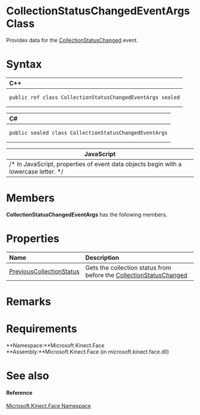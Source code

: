 CollectionStatusChangedEventArgs Class  
======================================  

Provides data for the [CollectionStatusChanged](FaceModelBuilder_Class/Events/CollectionStatusChanged.md) event. <span id="syntaxSection"></span>

Syntax  
======  

<table>
<colgroup>
<col width="100%" />
</colgroup>
<thead>
<tr class="header">
<th align="left">C++</th>
</tr>
</thead>
<tbody>
<tr class="odd">
<td align="left"><pre><code>public ref class CollectionStatusChangedEventArgs sealed</code></pre></td>
</tr>
</tbody>
</table>

<table>
<colgroup>
<col width="100%" />
</colgroup>
<thead>
<tr class="header">
<th align="left">C#</th>
</tr>
</thead>
<tbody>
<tr class="odd">
<td align="left"><pre><code>public sealed class CollectionStatusChangedEventArgs</code></pre></td>
</tr>
</tbody>
</table>

| JavaScript                                                                             |
|----------------------------------------------------------------------------------------|
| /\* In JavaScript, properties of event data objects begin with a lowercase letter. \*/ |

<span id="classMembersSection"></span>

Members  
=======  

**CollectionStatusChangedEventArgs** has the following members.  

<span id="publicpropertiesSection"></span>

Properties  
==========  

<table>
<colgroup>
<col width="30%" />
<col width="60%" />
</colgroup>
<thead>
<tr class="header">
<th align="left">Name</th>
<th align="left">Description</th>
</tr>
</thead>
<tbody>
<tr class="odd">
<td align="left"><a href="CollectionStatusChangedEve/Properties/PreviousCollectionStatus.md">PreviousCollectionStatus</a></td>
<td align="left">Gets the collection status from before the <a href="FaceModelBuilder_Class/Events/CollectionStatusChanged.md">CollectionStatusChanged</a></td>
</tr>
</tbody>
</table>

<span id="remarks"></span>

Remarks  
=======  

<span id="requirements"></span>

Requirements  
============  

**Namespace:**Microsoft.Kinect.Face  
**Assembly:**Microsoft.Kinect.Face (in microsoft.kinect.face.dll)  

<span id="ID4E5"></span>

See also  
========  

<span id="ID4EAB"></span>
#### Reference  

[Microsoft.Kinect.Face Namespace](../Kinect.Face.md)  



<!--Please do not edit the data in the comment block below.-->
<!--
TOCTitle : CollectionStatusChangedEventArgs Class
RLTitle : CollectionStatusChangedEventArgs Class
KeywordK : CollectionStatusChangedEventArgs class, about
HelpPriority : 2
TopicType : apiref
KeywordF : Microsoft.Kinect.Face.CollectionStatusChangedEventArgs
KeywordF : CollectionStatusChangedEventArgs
KeywordF : Microsoft.Kinect.Face.CollectionStatusChangedEventArgs
KeywordA : T:Microsoft.Kinect.Face.CollectionStatusChangedEventArgs
AssetID : T:Microsoft.Kinect.Face.CollectionStatusChangedEventArgs
Locale : en-us
CommunityContent : 1
APIType : Managed
APILocation : microsoft.kinect.face.dll
APIName : Microsoft.Kinect.Face.CollectionStatusChangedEventArgs
TargetOS : Windows
TopicType : kbSyntax
DevLang : VB
DevLang : CSharp
DevLang : JavaScript
DevLang : C++
DocSet : K4Wv2
ProjType : K4Wv2Proj
Technology : Kinect for Windows
Product : Kinect for Windows SDK v2
productversion : 20
-->
